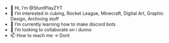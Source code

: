 - 👋 Hi, I’m @StuntPlayZYT
- 👀 I’m interested in cubing, Rocket League, Minecraft, Digital Art, Graphic Design, Archiving stuff
- 🌱 I’m currently learning how to make discord bots
- 💞️ I’m looking to collaborate on i dunno
- 📫 How to reach me -> Dont

<!---
StuntPlayZYT/StuntPlayZYT is a ✨ special ✨ repository because its `README.md` (this file) appears on your GitHub profile.
You can click the Preview link to take a look at your changes.
--->
